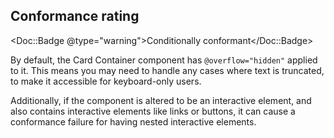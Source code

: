 ## Conformance rating

<!-- Update conformance rating badge with correct status -->
<Doc::Badge @type="warning">Conditionally conformant</Doc::Badge>

By default, the Card Container component has `@overflow="hidden"` applied to it. This means you may need to handle any cases where text is truncated, to make it accessible for keyboard-only users.

Additionally, if the component is altered to be an interactive element, and also contains interactive elements like links or buttons, it can cause a conformance failure for having nested interactive elements.
